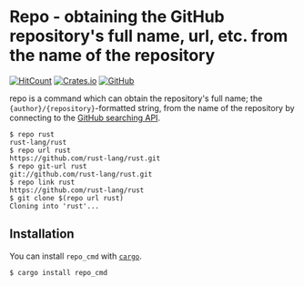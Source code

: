 # Repo - obtaining the GitHub repository's full name, url, etc. from the name of the repository
[![HitCount](http://hits.dwyl.com/takagiy/repo_cmd.svg)](http://hits.dwyl.com/takagiy/repo_cmd)
[![Crates.io](https://img.shields.io/crates/v/repo_cmd)](https://crates.io/crates/repo_cmd)
[![GitHub](https://img.shields.io/github/license/takagiy/repo_cmd)](https://github.com/takagiy/repo_cmd/blob/master/LICENSE)

repo is a command which can obtain the repository's full name; the `{author}/{repository}`-formatted string, from the name of the repository by connecting to the [GitHub searching API](https://developer.github.com/v3/search/).

```console
$ repo rust
rust-lang/rust
$ repo url rust
https://github.com/rust-lang/rust.git
$ repo git-url rust
git://github.com/rust-lang/rust.git
$ repo link rust
https://github.com/rust-lang/rust
$ git clone $(repo url rust)
Cloning into 'rust'...
```

## Installation

You can install `repo_cmd` with [`cargo`](https://doc.rust-lang.org/stable/cargo/).

```console
$ cargo install repo_cmd
```
